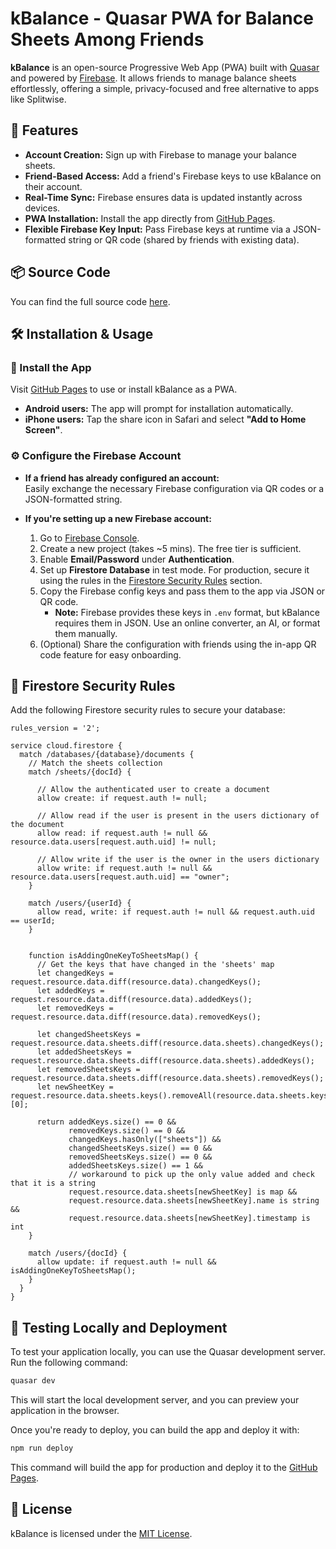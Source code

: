 # kBalance - Quasar PWA for Balance Sheets Among Friends

**kBalance** is an open-source Progressive Web App (PWA) built with [Quasar](https://quasar.dev/) and powered by [Firebase](https://firebase.google.com/). It allows friends to manage balance sheets effortlessly, offering a simple, privacy-focused and free alternative to apps like Splitwise.

## 🚀 Features

- **Account Creation:** Sign up with Firebase to manage your balance sheets.
- **Friend-Based Access:** Add a friend's Firebase keys to use kBalance on their account.
- **Real-Time Sync:** Firebase ensures data is updated instantly across devices.
- **PWA Installation:** Install the app directly from [GitHub Pages](https://cattabiani.github.io/kbalance_quasar_pwa/).
- **Flexible Firebase Key Input:** Pass Firebase keys at runtime via a JSON-formatted string or QR code (shared by friends with existing data).

## 📦 Source Code

You can find the full source code [here](https://github.com/cattabiani/kbalance_quasar_pwa).

## 🛠️ Installation & Usage

### 📲 Install the App

Visit [GitHub Pages](https://cattabiani.github.io/kbalance_quasar_pwa/) to use or install kBalance as a PWA.

- **Android users:** The app will prompt for installation automatically.
- **iPhone users:** Tap the share icon in Safari and select **"Add to Home Screen"**.

### ⚙️ Configure the Firebase Account

- **If a friend has already configured an account:**  
  Easily exchange the necessary Firebase configuration via QR codes or a JSON-formatted string.

- **If you're setting up a new Firebase account:**
  1. Go to [Firebase Console](https://console.firebase.google.com/).
  2. Create a new project (takes ~5 mins). The free tier is sufficient.
  3. Enable **Email/Password** under **Authentication**.
  4. Set up **Firestore Database** in test mode. For production, secure it using the rules in the [Firestore Security Rules](#-firestore-security-rules) section.
  5. Copy the Firebase config keys and pass them to the app via JSON or QR code.
     - **Note:** Firebase provides these keys in `.env` format, but kBalance requires them in JSON. Use an online converter, an AI, or format them manually.
  6. (Optional) Share the configuration with friends using the in-app QR code feature for easy onboarding.

## 🔐 Firestore Security Rules

Add the following Firestore security rules to secure your database:

```firebase
rules_version = '2';

service cloud.firestore {
  match /databases/{database}/documents {
    // Match the sheets collection
    match /sheets/{docId} {

      // Allow the authenticated user to create a document
      allow create: if request.auth != null;

      // Allow read if the user is present in the users dictionary of the document
      allow read: if request.auth != null && resource.data.users[request.auth.uid] != null;

      // Allow write if the user is the owner in the users dictionary
      allow write: if request.auth != null && resource.data.users[request.auth.uid] == "owner";
    }

    match /users/{userId} {
      allow read, write: if request.auth != null && request.auth.uid == userId;
    }


    function isAddingOneKeyToSheetsMap() {
      // Get the keys that have changed in the 'sheets' map
      let changedKeys = request.resource.data.diff(resource.data).changedKeys();
      let addedKeys = request.resource.data.diff(resource.data).addedKeys();
      let removedKeys = request.resource.data.diff(resource.data).removedKeys();

      let changedSheetsKeys = request.resource.data.sheets.diff(resource.data.sheets).changedKeys();
      let addedSheetsKeys = request.resource.data.sheets.diff(resource.data.sheets).addedKeys();
      let removedSheetsKeys = request.resource.data.sheets.diff(resource.data.sheets).removedKeys();
      let newSheetKey = request.resource.data.sheets.keys().removeAll(resource.data.sheets.keys())[0];

      return addedKeys.size() == 0 &&
             removedKeys.size() == 0 &&
             changedKeys.hasOnly(["sheets"]) &&
             changedSheetsKeys.size() == 0 &&
             removedSheetsKeys.size() == 0 &&
             addedSheetsKeys.size() == 1 &&
             // workaround to pick up the only value added and check that it is a string
             request.resource.data.sheets[newSheetKey] is map &&
             request.resource.data.sheets[newSheetKey].name is string &&
             request.resource.data.sheets[newSheetKey].timestamp is int
    }

    match /users/{docId} {
      allow update: if request.auth != null && isAddingOneKeyToSheetsMap();
    }
  }
}
```

## 🚀 Testing Locally and Deployment

To test your application locally, you can use the Quasar development server. Run the following command:

```bash
quasar dev
```

This will start the local development server, and you can preview your application in the browser.

Once you're ready to deploy, you can build the app and deploy it with:

```bash
npm run deploy
```

This command will build the app for production and deploy it to the [GitHub Pages](https://cattabiani.github.io/kbalance_quasar_pwa/).

## 📄 License

kBalance is licensed under the [MIT License](LICENSE).
